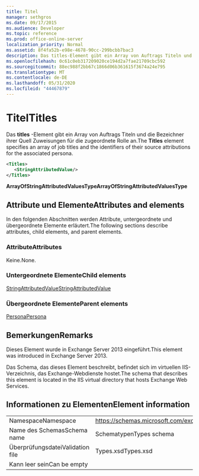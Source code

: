 ```yaml
---
title: Titel
manager: sethgros
ms.date: 09/17/2015
ms.audience: Developer
ms.topic: reference
ms.prod: office-online-server
localization_priority: Normal
ms.assetid: 8f4fa52b-e98e-4678-90cc-299bcbb7bac3
description: Das titles-Element gibt ein Array von Auftrags Titeln und die Bezeichner ihrer Quell Zuweisungen für die zugeordnete Rolle an.
ms.openlocfilehash: 0c61c0eb317209020ce194d2a7fae21709cbc592
ms.sourcegitcommit: 88ec988f2bb67c1866d06b361615f3674a24e795
ms.translationtype: MT
ms.contentlocale: de-DE
ms.lasthandoff: 05/31/2020
ms.locfileid: "44467879"
---
```

# <a name="titles"></a><span data-ttu-id="4a23e-103">Titel</span><span class="sxs-lookup"><span data-stu-id="4a23e-103">Titles</span></span>

<span data-ttu-id="4a23e-104">Das **titles** -Element gibt ein Array von Auftrags Titeln und die Bezeichner ihrer Quell Zuweisungen für die zugeordnete Rolle an.</span><span class="sxs-lookup"><span data-stu-id="4a23e-104">The **Titles** element specifies an array of job titles and the identifiers of their source attributions for the associated persona.</span></span> 
  
```XML
<Titles>
   <StringAttributedValue/>
</Titles>
```

 <span data-ttu-id="4a23e-105">**ArrayOfStringAttributedValuesType**</span><span class="sxs-lookup"><span data-stu-id="4a23e-105">**ArrayOfStringAttributedValuesType**</span></span>
## <a name="attributes-and-elements"></a><span data-ttu-id="4a23e-106">Attribute und Elemente</span><span class="sxs-lookup"><span data-stu-id="4a23e-106">Attributes and elements</span></span>

<span data-ttu-id="4a23e-107">In den folgenden Abschnitten werden Attribute, untergeordnete und übergeordnete Elemente erläutert.</span><span class="sxs-lookup"><span data-stu-id="4a23e-107">The following sections describe attributes, child elements, and parent elements.</span></span>
  
### <a name="attributes"></a><span data-ttu-id="4a23e-108">Attribute</span><span class="sxs-lookup"><span data-stu-id="4a23e-108">Attributes</span></span>

<span data-ttu-id="4a23e-109">Keine.</span><span class="sxs-lookup"><span data-stu-id="4a23e-109">None.</span></span>
  
### <a name="child-elements"></a><span data-ttu-id="4a23e-110">Untergeordnete Elemente</span><span class="sxs-lookup"><span data-stu-id="4a23e-110">Child elements</span></span>

[<span data-ttu-id="4a23e-111">StringAttributedValue</span><span class="sxs-lookup"><span data-stu-id="4a23e-111">StringAttributedValue</span></span>](stringattributedvalue.md)
  
### <a name="parent-elements"></a><span data-ttu-id="4a23e-112">Übergeordnete Elemente</span><span class="sxs-lookup"><span data-stu-id="4a23e-112">Parent elements</span></span>

[<span data-ttu-id="4a23e-113">Persona</span><span class="sxs-lookup"><span data-stu-id="4a23e-113">Persona</span></span>](persona.md)
  
## <a name="remarks"></a><span data-ttu-id="4a23e-114">Bemerkungen</span><span class="sxs-lookup"><span data-stu-id="4a23e-114">Remarks</span></span>

<span data-ttu-id="4a23e-115">Dieses Element wurde in Exchange Server 2013 eingeführt.</span><span class="sxs-lookup"><span data-stu-id="4a23e-115">This element was introduced in Exchange Server 2013.</span></span>
  
<span data-ttu-id="4a23e-116">Das Schema, das dieses Element beschreibt, befindet sich im virtuellen IIS-Verzeichnis, das Exchange-Webdienste hostet.</span><span class="sxs-lookup"><span data-stu-id="4a23e-116">The schema that describes this element is located in the IIS virtual directory that hosts Exchange Web Services.</span></span>
  
## <a name="element-information"></a><span data-ttu-id="4a23e-117">Informationen zu Elementen</span><span class="sxs-lookup"><span data-stu-id="4a23e-117">Element information</span></span>

|||
|:-----|:-----|
|<span data-ttu-id="4a23e-118">Namespace</span><span class="sxs-lookup"><span data-stu-id="4a23e-118">Namespace</span></span>  <br/> |https://schemas.microsoft.com/exchange/services/2006/types  <br/> |
|<span data-ttu-id="4a23e-119">Name des Schemas</span><span class="sxs-lookup"><span data-stu-id="4a23e-119">Schema name</span></span>  <br/> |<span data-ttu-id="4a23e-120">Schematypen</span><span class="sxs-lookup"><span data-stu-id="4a23e-120">Types schema</span></span>  <br/> |
|<span data-ttu-id="4a23e-121">Überprüfungsdatei</span><span class="sxs-lookup"><span data-stu-id="4a23e-121">Validation file</span></span>  <br/> |<span data-ttu-id="4a23e-122">Types.xsd</span><span class="sxs-lookup"><span data-stu-id="4a23e-122">Types.xsd</span></span>  <br/> |
|<span data-ttu-id="4a23e-123">Kann leer sein</span><span class="sxs-lookup"><span data-stu-id="4a23e-123">Can be empty</span></span>  <br/> ||
   

